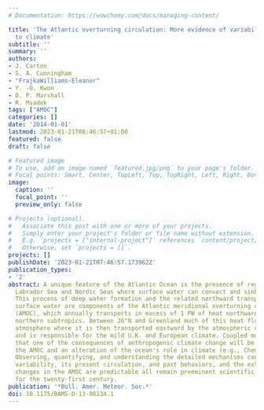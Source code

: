 ```yaml
---
# Documentation: https://wowchemy.com/docs/managing-content/

title: 'The Atlantic overturning circulation: More evidence of variability and links
  to climate'
subtitle: ''
summary: ''
authors:
- J. Carton
- S. A. Cunningham
- "FrajkaWilliams-Eleanor"
- Y. -O. Kwon
- D. P. Marshall
- R. Msadek
tags: ["AMOC"]
categories: []
date: '2014-01-01'
lastmod: 2023-01-21T08:46:57+01:00
featured: false
draft: false

# Featured image
# To use, add an image named `featured.jpg/png` to your page's folder.
# Focal points: Smart, Center, TopLeft, Top, TopRight, Left, Right, BottomLeft, Bottom, BottomRight.
image:
  caption: ''
  focal_point: ''
  preview_only: false

# Projects (optional).
#   Associate this post with one or more of your projects.
#   Simply enter your project's folder or file name without extension.
#   E.g. `projects = ["internal-project"]` references `content/project/deep-learning/index.md`.
#   Otherwise, set `projects = []`.
projects: []
publishDate: '2023-01-21T07:46:57.173962Z'
publication_types:
- '2'
abstract: A unique feature of the Atlantic Ocean is the presence of regions in the
  Labrador Sea and Nordic Seas where surface water can convect and sink to deep levels.
  This process of deep water formation and the related northward transport of warm
  surface water are components of the Atlantic meridional overturning circulation
  (AMOC), which annually transports in excess of 1 PW of heat northward through the
  northern subtropics. Between 26°N and Greenland much of this heat flux enters the
  atmosphere where it is then transported eastward by the atmospheric circulation
  and is responsible for the mild U.K. and European climate. Coupled models suggest
  that one of the consequences of anthropogenic climate change will be a slowing of
  the AMOC and an alteration of the ocean's role in climate (e.g., Cheng et al. 2013).
  Observing, quantifying, and understanding the detailed mechanisms controlling AMOC
  variability, its present circulation, and past behaviors, and the extent to which
  changes in the AMOC are predictable all remain preeminent scientific challenges
  for the twenty-first century.
publication: '*Bull. Amer. Meteor. Soc.*'
doi: 10.1175/BAMS-D-13-00234.1
---
```

